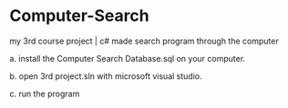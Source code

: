 # Computer-Search
my 3rd course project | c# made search program through the computer

a. install the Computer Search Database.sql on your computer.

b. open 3rd project.sln with microsoft visual studio.

c. run the program
